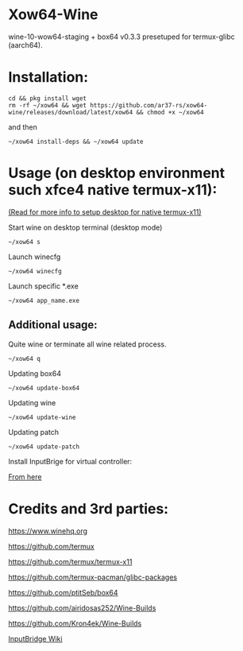 # Xow64-Wine
wine-10-wow64-staging + box64 v0.3.3 presetuped for termux-glibc (aarch64).
# Installation:
```
cd && pkg install wget 
rm -rf ~/xow64 && wget https://github.com/ar37-rs/xow64-wine/releases/download/latest/xow64 && chmod +x ~/xow64
```
and then
```
~/xow64 install-deps && ~/xow64 update
```
# Usage (on desktop environment such xfce4 native termux-x11):
[(Read for more info to setup desktop for native termux-x11)](https://github.com/ar37-rs/xfce4-termux)

Start wine on desktop terminal (desktop mode)
```
~/xow64 s
```
Launch winecfg
```
~/xow64 winecfg
```
Launch specific *.exe
```
~/xow64 app_name.exe
```
## Additional usage:
Quite wine or terminate all wine related process.
```
~/xow64 q
```
Updating box64
```
~/xow64 update-box64
```
Updating wine
```
~/xow64 update-wine
```
Updating patch
```
~/xow64 update-patch
```
Install InputBrige for virtual controller:

[From here](https://github.com/ar37-rs/xow64-wine/releases/download/latest/InputBridge_v0.1.9.9.apk)
# Credits and 3rd parties:

https://www.winehq.org

https://github.com/termux

https://github.com/termux/termux-x11

https://github.com/termux-pacman/glibc-packages

https://github.com/ptitSeb/box64

https://github.com/airidosas252/Wine-Builds

https://github.com/Kron4ek/Wine-Builds

[InputBridge Wiki](https://search.brave.com/search?q=InputBrige%20exagear%20wiki&source=web)
